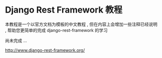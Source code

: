 # Django Rest Framework 教程

本教程是一个以官方文档为模板的中文教程 , 但在内容上会增加一些注释已经说明 , 帮助您更简单的完成 django-rest-framework 的学习

尚未完成 ... 

http://www.django-rest-framework.org/